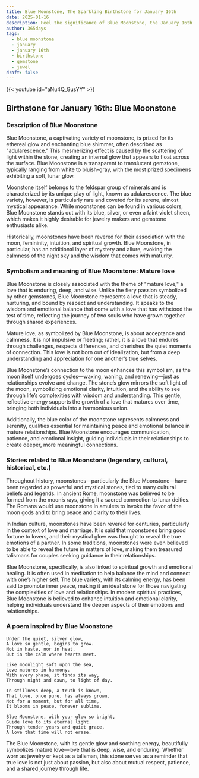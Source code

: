 ```yaml
---
title: Blue Moonstone, The Sparkling Birthstone for January 16th
date: 2025-01-16
description: Feel the significance of Blue Moonstone, the January 16th birthstone symbolizing Mature love. Let its beauty and meaning brighten your day.
author: 365days
tags:
  - blue moonstone
  - january
  - january 16th
  - birthstone
  - gemstone
  - jewel
draft: false
---
```


{{< youtube id="aNu4Q_GusYY" >}}

## Birthstone for January 16th: Blue Moonstone

### Description of Blue Moonstone

Blue Moonstone, a captivating variety of moonstone, is prized for its ethereal glow and enchanting blue shimmer, often described as "adularescence." This mesmerizing effect is caused by the scattering of light within the stone, creating an internal glow that appears to float across the surface. Blue Moonstone is a transparent to translucent gemstone, typically ranging from white to bluish-gray, with the most prized specimens exhibiting a soft, lunar glow.

Moonstone itself belongs to the feldspar group of minerals and is characterized by its unique play of light, known as adularescence. The blue variety, however, is particularly rare and coveted for its serene, almost mystical appearance. While moonstones can be found in various colors, Blue Moonstone stands out with its blue, silver, or even a faint violet sheen, which makes it highly desirable for jewelry makers and gemstone enthusiasts alike.

Historically, moonstones have been revered for their association with the moon, femininity, intuition, and spiritual growth. Blue Moonstone, in particular, has an additional layer of mystery and allure, evoking the calmness of the night sky and the wisdom that comes with maturity.

### Symbolism and meaning of Blue Moonstone: Mature love

Blue Moonstone is closely associated with the theme of "mature love," a love that is enduring, deep, and wise. Unlike the fiery passion symbolized by other gemstones, Blue Moonstone represents a love that is steady, nurturing, and bound by respect and understanding. It speaks to the wisdom and emotional balance that come with a love that has withstood the test of time, reflecting the journey of two souls who have grown together through shared experiences.

Mature love, as symbolized by Blue Moonstone, is about acceptance and calmness. It is not impulsive or fleeting; rather, it is a love that endures through challenges, respects differences, and cherishes the quiet moments of connection. This love is not born out of idealization, but from a deep understanding and appreciation for one another’s true selves.

Blue Moonstone’s connection to the moon enhances this symbolism, as the moon itself undergoes cycles—waxing, waning, and renewing—just as relationships evolve and change. The stone’s glow mirrors the soft light of the moon, symbolizing emotional clarity, intuition, and the ability to see through life’s complexities with wisdom and understanding. This gentle, reflective energy supports the growth of a love that matures over time, bringing both individuals into a harmonious union.

Additionally, the blue color of the moonstone represents calmness and serenity, qualities essential for maintaining peace and emotional balance in mature relationships. Blue Moonstone encourages communication, patience, and emotional insight, guiding individuals in their relationships to create deeper, more meaningful connections.

### Stories related to Blue Moonstone (legendary, cultural, historical, etc.)

Throughout history, moonstones—particularly the Blue Moonstone—have been regarded as powerful and mystical stones, tied to many cultural beliefs and legends. In ancient Rome, moonstone was believed to be formed from the moon’s rays, giving it a sacred connection to lunar deities. The Romans would use moonstone in amulets to invoke the favor of the moon gods and to bring peace and clarity to their lives.

In Indian culture, moonstones have been revered for centuries, particularly in the context of love and marriage. It is said that moonstones bring good fortune to lovers, and their mystical glow was thought to reveal the true emotions of a partner. In some traditions, moonstones were even believed to be able to reveal the future in matters of love, making them treasured talismans for couples seeking guidance in their relationships.

Blue Moonstone, specifically, is also linked to spiritual growth and emotional healing. It is often used in meditation to help balance the mind and connect with one’s higher self. The blue variety, with its calming energy, has been said to promote inner peace, making it an ideal stone for those navigating the complexities of love and relationships. In modern spiritual practices, Blue Moonstone is believed to enhance intuition and emotional clarity, helping individuals understand the deeper aspects of their emotions and relationships.

### A poem inspired by Blue Moonstone

```
Under the quiet, silver glow,  
A love so gentle, begins to grow.  
Not in haste, nor in heat,  
But in the calm where hearts meet.

Like moonlight soft upon the sea,  
Love matures in harmony.  
With every phase, it finds its way,  
Through night and dawn, to light of day.

In stillness deep, a truth is known,  
That love, once pure, has always grown.  
Not for a moment, but for all time,  
It blooms in peace, forever sublime.

Blue Moonstone, with your glow so bright,  
Guide love to its eternal light.  
Through tender years and quiet grace,  
A love that time will not erase.
```

The Blue Moonstone, with its gentle glow and soothing energy, beautifully symbolizes mature love—love that is deep, wise, and enduring. Whether worn as jewelry or kept as a talisman, this stone serves as a reminder that true love is not just about passion, but also about mutual respect, patience, and a shared journey through life.